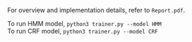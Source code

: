 For overview and implementation details, refer to `Report.pdf`.

To run HMM model, ```python3 trainer.py --model HMM``` <br />
To run CRF model, ```python3 trainer.py --model CRF```
